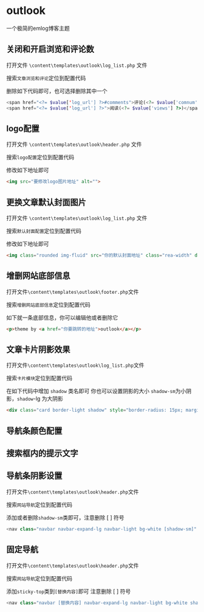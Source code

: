 # outlook
一个极简的emlog博客主题
## 关闭和开启浏览和评论数

打开文件 `\content\templates\outlook\log_list.php` 文件

搜索`文章浏览和评论`定位到配置代码

删除如下代码即可，也可选择删除其中一个

```php
<span href="<?= $value['log_url'] ?>#comments">评论(<?= $value['comnum'] ?>)</span>
<span href="<?= $value['log_url'] ?>">阅读(<?= $value['views'] ?>)</span>
```



## logo配置

打开文件  `\content\templates\outlook\header.php`  文件

搜索`logo配置`定位到配置代码

修改如下地址即可

```html
<img src="要修改logo图片地址" alt="">
```



## 更换文章默认封面图片

打开文件 `\content\templates\outlook\log_list.php` 文件

搜索`默认封面配置`定位到配置代码

修改如下地址即可

```html
<img class="rounded img-fluid" src="你的默认封面地址" class="rea-width" data-action="zoom">
```



## 增删网站底部信息

打开文件`\content\templates\outlook\footer.php`文件

搜索`增删网站底部信息`定位到配置代码

如下就一条底部信息，你可以编辑他或者删除它

```html
<p>theme by <a href="你要跳转的地址">outlook</a></p>
```



## 文章卡片阴影效果

打开文件`\content\templates\outlook\log_list.php`文件

搜索`卡片模块`定位到配置代码

在如下代码中增加 `shadow`  类名即可 你也可以设置阴影的大小 `shadow-sm`为小阴影，`shadow`-lg 为大阴影

```html
<div class="card border-light shadow" style="border-radius: 15px; margin-bottom:20px">
```





## 导航条颜色配置



## 搜索框内的提示文字



## 导航条阴影设置

打开文件`\content\templates\outlook\header.php`文件

搜索`网站导航`定位到配置代码

添加或者删除`shadow-sm`类即可，注意删除 [ ] 符号

```php
<nav class="navbar navbar-expand-lg navbar-light bg-white [shadow-sm]" style="margin-bottom: 20px;">
```

## 固定导航

打开文件`\content\templates\outlook\header.php`文件

搜索`网站导航`定位到配置代码

添加`sticky-top`类到`[替换内容]`即可 注意删除 [ ] 符号

```php
<nav class="navbar [替换内容] navbar-expand-lg navbar-light bg-white shadow-sm" style="margin-bottom: 20px;">
```



